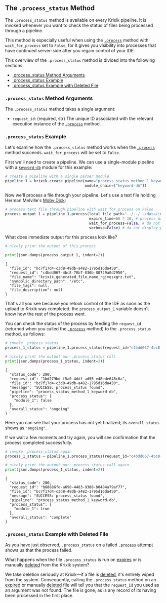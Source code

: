 ## The `.process_status` Method

The `.process_status` method is available on every Krixik pipeline. It is invoked whenever you want to check the status of files being processed through a pipeline.

This method is especially useful when using the [`.process`](process_method.md) method with `wait_for_process` set to `False`, for it gives you visibility into processes that have continued server-side after you regain control of your IDE.

This overview of the `.process_status` method is divided into the following sections:

- [.process_status Method Arguments](#.process_status-method-arguments)
- [.process_status Example](#.process_status-example)
- [.process_status Example with Deleted File](#.process_status-example-with-deleted-file)

### `.process_status` Method Arguments

The `.process_status` method takes a single argument:

- `request_id`: (required, str) The unique ID associated with the relevant execution instance of the [`.process`](process_method.md) method.

### `.process_status` Example

Let's examine how the `.process_status` method works when the [`.process`](process_method.md) method succeeds. `wait_for_process` will be set to `False`.

First we'll need to create a pipeline. We can use a single-module pipeline with a [`keyword-db`](../../modules/database_modules/keyword-db_module.md) module for this example:


```python
# create a pipeline with a single parser module
pipeline_1 = krixik.create_pipeline(name="process_status_method_1_keyword-db",
                                    module_chain=["keyword-db"])
```

Now we'll process a file through your pipeline. Let's use a text file holding Herman Melville's <u>Moby Dick</u>:


```python
# process text file through pipeline with wait_for_process on False
process_output_1 = pipeline_1.process(local_file_path="../../../data/input/Moby Dick.txt", # the initial local filepath where the input JSON file is stored
                                      expire_time=60 * 30, # process data will be deleted from the Krixik system in 30 minutes
                                      wait_for_process=False, # do not wait for process to complete before returning IDE control to user
                                      verbose=False) # do not display process update printouts upon running code
```

What does immediate output for this process look like?


```python
# nicely print the output of this process

print(json.dumps(process_output_1, indent=2))
```

    {
      "file_id": "bc7f17d4-c3d8-49db-a482-1795d16da450",
      "request_id": "c4bdd067-4bc8-78b7-836b-80729a0d2950",
      "file_name": "krixik_generated_file_name_rgjvqsxgrz.txt",
      "symbolic_directory_path": "/etc",
      "file_tags": null,
      "file_description": null
    }


That's all you see because you retook control of the IDE as soon as the upload to Krixik was completed; the `process_output_1` variable doesn't know how the rest of the process went.

You can check the status of the process by feeding the `request_id` (returned when you called the [`.process`](process_method.md) method) to the `.process_status` method, as follows:


```python
# invoke .process_status
process_1_status = pipeline_1.process_status(request_id="c4bdd067-4bc8-78b7-836b-80729a0d2950")

# nicely print the output our .process_status call
print(json.dumps(process_1_status, indent=2))
```

    {
      "status_code": 200,
      "request_id": "1bd279bd-f5a0-4ddf-ad55-e48ede648c0a",
      "file_id": "bc7f17d4-c3d8-49db-a482-1795d16da450",
      "message": "SUCCESS: process_status found",
      "pipeline": "process_status_method_1_keyword-db",
      "process_status": {
        "module_1": false
      },
      "overall_status": "ongoing"
    }


Here you can see that your process has not yet finalized; its `overall_status` shows as `"ongoing"`.

If we wait a few moments and try again, you will see confirmation that the process completed successfully.


```python
# invoke .process_status again
process_1_status = pipeline_1.process_status(request_id="c4bdd067-4bc8-78b7-836b-80729a0d2950")

# nicely print the output our .process_status call again
print(json.dumps(process_1_status, indent=2))
```

    {
      "status_code": 200,
      "request_id": "b68886fe-a690-4483-9388-b0484a79af77",
      "file_id": "bc7f17d4-c3d8-49db-a482-1795d16da450",
      "message": "SUCCESS: process_status found",
      "pipeline": "process_status_method_1_keyword-db",
      "process_status": {
        "module_1": true
      },
      "overall_status": "complete"
    }


### `.process_status` Example with Deleted File

As you have just observed, `.process_status` on a failed [`.process`](process_method.md) attempt shows us that the process failed.

What happens when the file `.process_status` is run on [expires](process_method.md#core-.process-method-arguments) or is manually [deleted](../file_system/delete_method.md) from the Krixik system?

We take deletion seriously at Krixik—if a file is [deleted](../file_system/delete_method.md), it's entirely wiped from the system. Consequently, calling the `.process_status` method on an [expired](process_method.md#core-.process-method-arguments) or manually [deleted](../file_system/delete_method.md) file will tell you that the `request_id` you used as an argument was not found. The file is gone, as is any record of its having been processed in the first place.
